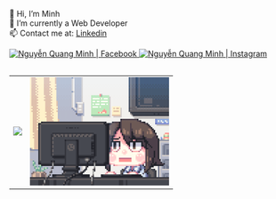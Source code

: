 👋 Hi, I’m Minh  
👀 I’m currently a Web Developer  
📫 Contact me at: [Linkedin](https://www.linkedin.com/in/minh-quang-3325b9209/)

<a href="https://www.facebook.com/hgck000/">
  <img width="40px" alt="Nguyễn Quang Minh | Facebook" src="https://i.pinimg.com/564x/7d/f2/cc/7df2cc2a2a2d14d93354abe29d435ae8.jpg"/>
</a>

<a href="https://www.instagram.com/toilaqminh/">
  <img width="40px" alt="Nguyễn Quang Minh | Instagram" src="https://i.pinimg.com/736x/4d/40/97/4d4097f3c479b8da74d988c322c797fa.jpg"/>
</a>
<br/>
<br/>

<table style="border: none;">
  <tr>
    <td style="border: none;">
      <picture>
        <source
          srcset="https://github-readme-stats.vercel.app/api?username=hgck000&show_icons=true&theme=dark"
          media="(prefers-color-scheme: dark)"
        />
        <source
          srcset="https://github-readme-stats.vercel.app/api?username=hgck000&show_icons=true"
          media="(prefers-color-scheme: light), (prefers-color-scheme: no-preference)"
        />
        <img src="https://github-readme-stats.vercel.app/api?username=hgck000&show_icons=true" />
      </picture>
    </td>
    <td style="border: none;">
      <img src="https://github.com/hgck000/hgck000/blob/main/coding.gif?raw=true" width="250px"/>
    </td>
  </tr>
</table>


